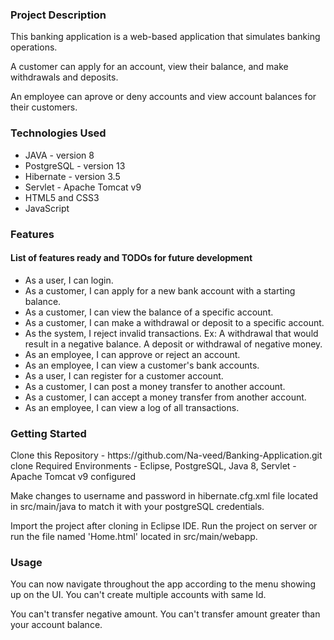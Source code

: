 <h3>Project Description</h3>
<p>This banking application is a web-based application that simulates banking operations.</p>
<p>A customer can apply for an account, view their balance, and make withdrawals and deposits.</p> 
<p>An employee can aprove or deny accounts and view account balances for their customers.</p>

<h3>Technologies Used</h3>
<ul>
<li>JAVA - version 8</li>
<li>PostgreSQL - version 13</li>
<li>Hibernate - version 3.5</li>
<li>Servlet - Apache Tomcat v9</li>
<li>HTML5 and CSS3</li>
<li>JavaScript</li>
</ul>

<h3>Features</h3>

<h4>List of features ready and TODOs for future development</h4>

<ul>
  <li>As a user, I can login.</li>
<li>As a customer, I can apply for a new bank account with a starting balance.</li>
<li>As a customer, I can view the balance of a specific account.</li>
<li>As a customer, I can make a withdrawal or deposit to a specific account.</li>
<li>As the system, I reject invalid transactions. Ex: A withdrawal that would result in a negative balance. A deposit or withdrawal of negative money.</li>
<li>As an employee, I can approve or reject an account.</li>
<li>As an employee, I can view a customer's bank accounts.</li>
<li>As a user, I can register for a customer account.</li>
<li>As a customer, I can post a money transfer to another account.</li>
<li>As a customer, I can accept a money transfer from another account.</li>
<li>As an employee, I can view a log of all transactions.</li>
</ul>
<h3>Getting Started</h3>

<p>Clone this Repository - https://github.com/Na-veed/Banking-Application.git clone  Required Environments - Eclipse, PostgreSQL, Java 8, Servlet - Apache Tomcat v9 configured</p>

<p>Make changes to username and password in hibernate.cfg.xml file located in src/main/java to match it with your postgreSQL credentials.</p>
<p>Import the project after cloning in Eclipse IDE. Run the project on server or run the file named 'Home.html' located in src/main/webapp.</p>

<h3>Usage</h3>
<p>You can now navigate throughout the app according to the menu showing up on the UI. You can't create multiple accounts with same Id. </p>
<p>You can't transfer negative amount. You can't transfer amount greater than your account balance.</p>
